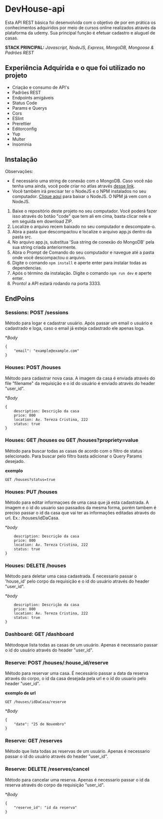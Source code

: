 # DevHouse-api

Esta API REST básica foi desenvolvida com o objetivo de por em prática os conhecimentos adquiridos por meio de cursos online realizados através da plataforma da udemy. Sua principal função é efetuar cadastro e aluguel de casas.

**STACK PRINCIPAL:** *Javascript, NodeJS, Express, MongoDB, Mongoose & Padrões REST*

## Experiência Adquirida e o que foi utilizado no projeto

- Criação e consumo de API's
- Padrões REST
- Endpoints amigáveis
- Status Code
- Params e Querys
- Cors
- ESlint
- Prerettier
- Editorconfig
- Yup
- Multer
- Insominia

## Instalação

Observações:
- É necessário uma string de conexão com o MongoDB. Caso você não tenha uma ainda, você pode criar no atlas através [desse link](https://www.mongodb.com/cloud/atlas/register).
- Você também irá precisar ter o NodeJS e o NPM instalados no seu computador. [Clique aqui](https://nodejs.org/en/) para baixar o NodeJS. O NPM já vem com o NodeJS.

01. Baixe o repositório deste projeto no seu computador. Você poderá fazer isso através do botão "code" que tem ali em cima, basta clicar nele e em seguida em download ZIP.
02. Localize o arquivo recem baixado no seu computador e descompate-o.
03. Abra a pasta que descompactou e localize o arquivo app.js dentro da pasta src.
04. No arquivo app.js, substitua 'Sua string de conexão do MongoDB' pela sua string criada anteriormente.
05. Abra o Prompt de Comando do seu computador e navegue até a pasta onde você descompactou o arquivo.
06. Digite o comando `npm install` e aperte enter para instalar todas as dependencias.
07. Após o término da instalação. Digite o comando `npm run dev` e aperte enter.
08. Pronto! a API estará rodando na porta 3333.

## EndPoins

### Sessions: POST /sessions

Método para logar e cadastrar usuário. Após passar um email o usuário e cadastrado e loga, caso o email já esteja cadastrado ele apenas loga.

**Body*
```
{
  	"email": "example@example.com"
}
```

### Houses: POST /houses

Método para cadastrar nova casa. A imagem da casa é enviada através do file "filename" da requisição e o id do usuário é enviado através do header "user_id".

**Body*
```
{
	description: Descrição da casa
	price: 800
	location: Av. Tereza Cristina, 222
	status: true
}
```

### Houses: GET /houses ou GET /houses?propriety=value

Método para buscar todas as casas de acordo com o filtro de status selecionado. Para buscar pelo filtro basta adicionar o Query Params desejado.

**exemplo**
```
GET /houses?status=true
```

### Houses: PUT /houses

Método para editar informaçoes de uma casa que já esta cadastrada. A imagem e o id do usuario sao passados da mesma forma, porém tambem é preciso passar o id da casa que vai ter as informações editadas através do url. Ex.: /houses/idDaCasa.

**body*
```
	description: Descrição da casa
	price: 800
	location: Av. Tereza Cristina, 222
	status: true
}
```

### Houses: DELETE /houses

Método para deletar uma casa cadastrada. É necessario passar o 'house_id' pelo corpo da requisição e o id do usuário
através do header "user_id".

**body*
```
	description: Descrição da casa
	price: 800
	location: Av. Tereza Cristina, 222
	status: true
}
```

### Dashboard: GET /dashboard

Métodoque lista todas as casas de um usuário. Apenas é necessario passar o id do usuário através do header "user_id".

### Reserve: POST /houses/:house_id/reserve

Método para reservar uma casa. É necessário passar a data da reserva através do corpo, o id da casa desejada pela url e o id do usuario pelo header "user_id".

**exemplo de url**
```
GET /houses/idDaCasa/reserve
```

**Body*
```
{
	"date": "25 de Novembro"
}
```

### Reserve: GET /reserves

Método que lista todas as reservas de um usuário. Apenas é necessario passar o id do usuário através do header "user_id".

### Reserve: DELETE /reserves/cancel

Método para cancelar uma reserva. Apenas é necessario passar o id da reserva através do corpo da requisição "user_id".

**Body*
```
{
	"reserve_id": "id da reserva"
}
```

